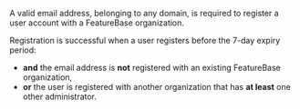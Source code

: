 A valid email address, belonging to any domain, is required to register a user account with a FeatureBase organization.

Registration is successful when a user registers before the 7-day expiry period:
* **and** the email address is **not** registered with an existing FeatureBase organization,
* **or** the user is registered with another organization that has **at least** one other administrator.
